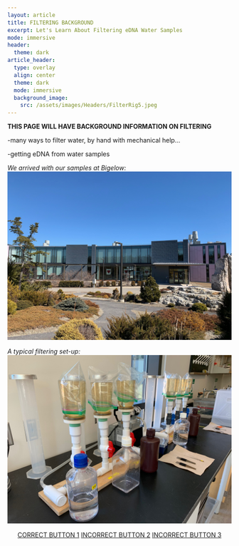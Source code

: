 ```yaml
---
layout: article
title: FILTERING BACKGROUND
excerpt: Let's Learn About Filtering eDNA Water Samples
mode: immersive
header:
  theme: dark
article_header:
  type: overlay
  align: center
  theme: dark
  mode: immersive
  background_image:
    src: /assets/images/Headers/FilterRig5.jpeg
---
```


**THIS PAGE WILL HAVE BACKGROUND INFORMATION ON FILTERING**

-many ways to filter water, by hand with mechanical help...

-getting eDNA from water samples

*We arrived with our samples at Bigelow:*
![Bigelow1](/assets/images/BIG-FILT/Bigelow1.jpeg) 

*A typical filtering set-up:*
![FilterRig2](/assets/images/BIG-FILT/FilterRig2.jpeg) 


<p align="center">
<a class="button button--outline-primary button--pill" href="Supplies1">CORRECT BUTTON 1</a> <a class="button button--outline-primary button--pill" href="Supplies2">INCORRECT BUTTON 2</a> <a class="button button--outline-primary button--pill" href="Supplies2">INCORRECT BUTTON 3</a></p>
